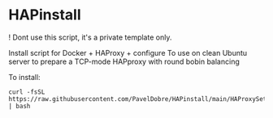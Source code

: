 # HAPinstall
! Dont use this script, it's a private template only.

Install script for Docker + HAProxy + configure
To use on clean Ubuntu server to prepare a TCP-mode HAPproxy with round bobin balancing

To install:
```
curl -fsSL https://raw.githubusercontent.com/PavelDobre/HAPinstall/main/HAProxySetup.sh | bash
```

